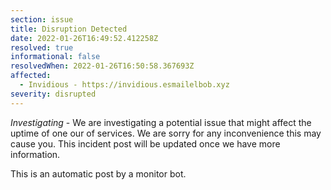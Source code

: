 ```yaml
---
section: issue
title: Disruption Detected
date: 2022-01-26T16:49:52.412258Z
resolved: true
informational: false
resolvedWhen: 2022-01-26T16:50:58.367693Z
affected:
  - Invidious - https://invidious.esmailelbob.xyz
severity: disrupted
---
```

*Investigating* - We are investigating a potential issue that might affect the uptime of one our of services. We are sorry for any inconvenience this may cause you. This incident post will be updated once we have more information.

This is an automatic post by a monitor bot.
        